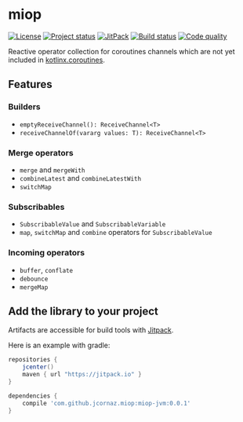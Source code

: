 # miop
[![License](https://img.shields.io/badge/license-MIT-blue.svg)](LICENSE)
[![Project status](https://img.shields.io/badge/status-incubating-orange.svg)](https://gist.githubusercontent.com/jcornaz/46736c3d1f21b4c929bd97549b7406b2/raw/ProjectStatusFlow)
[![JitPack](https://jitpack.io/v/jcornaz/miop.svg)](https://jitpack.io/#jcornaz/miop)
[![Build status](https://travis-ci.org/jcornaz/miop.svg?branch=master)](https://travis-ci.org/jcornaz/miop)
[![Code quality](https://codebeat.co/badges/99c78c20-42e7-425e-8a32-e2d56b0a0050)](https://codebeat.co/projects/github-com-jcornaz-miop-master)

Reactive operator collection for coroutines channels which are not yet included in [kotlinx.coroutines](https://github.com/Kotlin/kotlinx.coroutines).

## Features
### Builders
* `emptyReceiveChannel(): ReceiveChannel<T>`
* `receiveChannelOf(vararg values: T): ReceiveChannel<T>`

### Merge operators
* `merge` and `mergeWith`
* `combineLatest` and `combineLatestWith`
* `switchMap`

### Subscribables
* `SubscribableValue` and `SubscribableVariable`
* `map`, `switchMap` and `combine` operators for `SubscribableValue`

### Incoming operators
* `buffer`, `conflate`
* `debounce`
* `mergeMap`

## Add the library to your project
Artifacts are accessible for build tools with [Jitpack](https://jitpack.io/#jcornaz/miop).

Here is an example with gradle:
```gradle
repositories {
    jcenter()
    maven { url "https://jitpack.io" }
}

dependencies {
    compile 'com.github.jcornaz.miop:miop-jvm:0.0.1'
}
```
